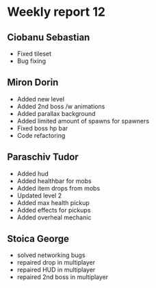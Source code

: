 # Weekly report 12

## Ciobanu Sebastian
* Fixed tileset
* Bug fixing

## Miron Dorin
* Added new level
* Added 2nd boss /w animations
* Added parallax background
* Added limited amount of spawns for spawners
* Fixed boss hp bar
* Code refactoring

## Paraschiv Tudor
* Added hud
* Added healthbar for mobs
* Added item drops from mobs
* Updated level 2
* Added max health pickup
* Added effects for pickups
* Added overheal mechanic

## Stoica George
* solved networking bugs
* repaired drop in multiplayer
* repaired HUD in multiplayer
* repaired 2nd boss in multiplayer
